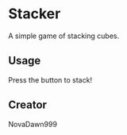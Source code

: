 # Stacker

A simple game of stacking cubes.


## Usage

Press the button to stack!

## Creator

NovaDawn999
